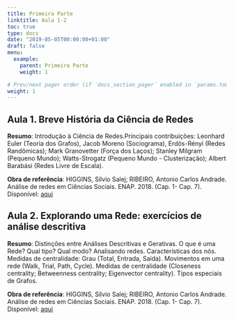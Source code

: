 ```yaml
---
title: Primeira Parte
linktitle: Aula 1-2
toc: true
type: docs
date: "2019-05-05T00:00:00+01:00"
draft: false
menu:
  example:
    parent: Primeira Parte
    weight: 1

# Prev/next pager order (if `docs_section_pager` enabled in `params.toml`)
weight: 1
---
```


## Aula 1.  Breve História da Ciência de Redes

__Resumo__: Introdução à Ciência de Redes.Principais contribuições: Leonhard Euler (Teoria dos Grafos),
Jacob Moreno (Sociograma), Erdõs-Rényi (Redes Randômicas); Mark Granovetter (Força dos Laços); Stanley
Milgram (Pequeno Mundo); Watts-Strogatz (Pequeno Mundo - Clusterização); Albert Barabási (Redes Livre
de Escala).

__Obra de referência__: HIGGINS, Silvio Salej; RIBEIRO, Antonio Carlos Andrade. Análise de redes em Ciências Sociais. ENAP. 2018. (Cap. 1- Cap. 7). Disponível: [aqui](https://repositorio.enap.gov.br/bitstream/1/3337/1/Livro_Analise%20de%20Redes%20em%20Ci%C3%AAncias%20Sociais.pdf)


## Aula 2. Explorando uma Rede: exercícios de análise descritiva

__Resumo__: Distinções entre Análises Descritivas e Gerativas. O que é uma Rede? Qual tipo? Qual modo? Analisando redes. Características dos nós. Medidas de centralidade: Grau (Total, Entrada, Saída). Movimentos em uma rede (Walk, Trial, Path, Cycle). Medidas de centralidade (Closeness centrality; Betweenness centrality; Eigenvector centrality). Tipos especiais de Grafos.

__Obra de referência__: HIGGINS, Silvio Salej; RIBEIRO, Antonio Carlos Andrade. Análise de redes em Ciências Sociais. ENAP. 2018. (Cap. 1- Cap. 7). Disponível: [aqui](https://repositorio.enap.gov.br/bitstream/1/3337/1/Livro_Analise%20de%20Redes%20em%20Ci%C3%AAncias%20Sociais.pdf)
